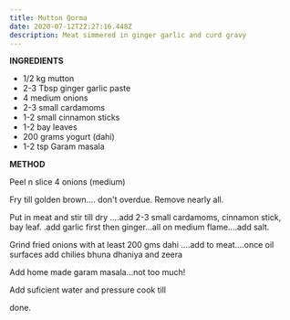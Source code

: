 ```yaml
---
title: Mutton Qorma
date: 2020-07-12T22:27:16.448Z
description: Meat simmered in ginger garlic and curd gravy
---
```

**INGREDIENTS** 

* 1/2 kg mutton
* 2-3 Tbsp ginger garlic paste
* 4 medium onions
* 2-3 small cardamoms
* 1-2 small cinnamon sticks
* 1-2 bay leaves
* 200 grams yogurt (dahi)
* 1-2 tsp Garam masala

**METHOD**

Peel n slice 4 onions (medium)

Fry till golden brown.... don't overdue. Remove nearly all.

Put in meat and stir till dry ....add 2-3 small cardamoms, cinnamon stick, bay leaf. .add garlic first then ginger...all on medium flame....add salt.

Grind fried onions with at least 200 gms dahi ....add to meat....once oil surfaces add chilies bhuna dhaniya and zeera

Add home made garam masala...not too much!

Add suficient water and pressure cook till

done.